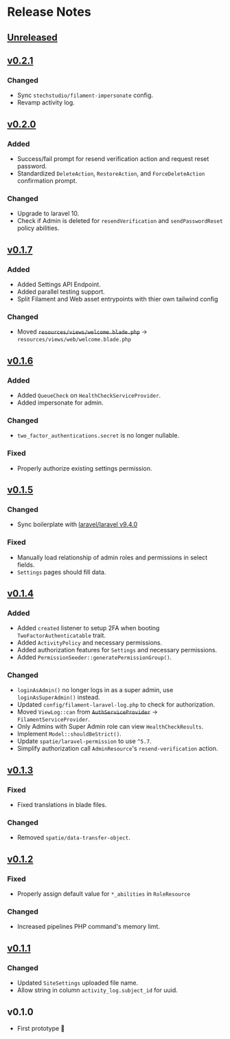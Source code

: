 # Release Notes

## [Unreleased](https://bitbucket.org/halcyonlaravel/tall-boilerplate/branches/compare/master%0Dv0.2.1)

## [v0.2.1](https://bitbucket.org/halcyonlaravel/tall-boilerplate/branches/compare/v0.2.1%0Dv0.2.0)

### Changed

- Sync `stechstudio/filament-impersonate` config.
- Revamp activity log.

## [v0.2.0](https://bitbucket.org/halcyonlaravel/tall-boilerplate/branches/compare/v0.2.0%0Dv0.1.7)

### Added

- Success/fail prompt for resend verification action and request reset password.
- Standardized `DeleteAction`, `RestoreAction`, and `ForceDeleteAction` confirmation prompt.

### Changed

- Upgrade to laravel 10.
- Check if Admin is deleted for `resendVerification` and `sendPasswordReset` policy abilities.

## [v0.1.7](https://bitbucket.org/halcyonlaravel/tall-boilerplate/branches/compare/v0.1.7%0Dv0.1.6)

### Added

- Added Settings API Endpoint.
- Added parallel testing support.
- Split Filament and Web asset entrypoints with thier own tailwind config

### Changed

- Moved ~~`resources/views/welcome.blade.php`~~ -> `resources/views/web/welcome.blade.php`

## [v0.1.6](https://bitbucket.org/halcyonlaravel/tall-boilerplate/branches/compare/v0.1.6%0Dv0.1.5)

### Added

- Added `QueueCheck` on `HealthCheckServiceProvider`.
- Added impersonate for admin.

### Changed

- `two_factor_authentications.secret` is no longer nullable.

### Fixed

- Properly authorize existing settings permission.

## [v0.1.5](https://bitbucket.org/halcyonlaravel/tall-boilerplate/branches/compare/v0.1.5%0Dv0.1.4)

### Changed

- Sync boilerplate with [laravel/laravel v9.4.0](https://github.com/laravel/laravel/releases/tag/v9.4.0)

### Fixed

- Manually load relationship of admin roles and permissions in select fields.
- `Settings` pages should fill data.

## [v0.1.4](https://bitbucket.org/halcyonlaravel/tall-boilerplate/branches/compare/v0.1.4%0Dv0.1.3)

### Added

- Added `created` listener to setup 2FA when booting `TwoFactorAuthenticatable` trait.
- Added `ActivityPolicy` and necessary permissions.
- Added authorization features for `Settings` and necessary permissions.
- Added `PermissionSeeder::generatePermissionGroup()`.

### Changed

- `loginAsAdmin()` no longer logs in as a super admin, use `loginAsSuperAdmin()` instead.
- Updated `config/filament-laravel-log.php` to check for authorization.
- Moved `ViewLog::can` from ~~`AuthServiceProvider`~~ -> `FilamentServiceProvider`.
- Only Admins with Super Admin role can view `HealthCheckResults`.
- Implement `Model::shouldBeStrict()`.
- Update `spatie/laravel-permission` to use `^5.7`.
- Simplify authorization call `AdminResource`'s `resend-verification` action.

## [v0.1.3](https://bitbucket.org/halcyonlaravel/tall-boilerplate/branches/compare/v0.1.3%0Dv0.1.2)

### Fixed

- Fixed translations in blade files.

### Changed

- Removed `spatie/data-transfer-object`.

## [v0.1.2](https://bitbucket.org/halcyonlaravel/tall-boilerplate/branches/compare/v0.1.2%0Dv0.1.1)

### Fixed

- Properly assign default value for `*_abilities` in `RoleResource`

### Changed

- Increased pipelines PHP command's memory limt.

## [v0.1.1](https://bitbucket.org/halcyonlaravel/tall-boilerplate/branches/compare/v0.1.1%0Dv0.1.0)

### Changed

- Updated `SiteSettings` uploaded file name.
- Allow string in column `activity_log.subject_id` for uuid.

## v0.1.0

- First prototype 🎉
